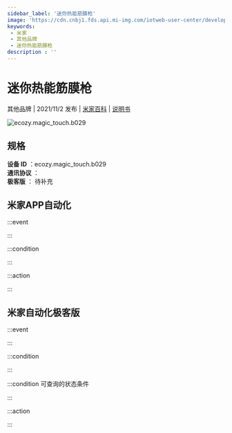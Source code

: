 ```yaml
---
sidebar_label: '迷你热能筋膜枪'
image: 'https://cdn.cnbj1.fds.api.mi-img.com/iotweb-user-center/developer_1679068737543lhnv9MNW.png?GalaxyAccessKeyId=AKVGLQWBOVIRQ3XLEW&Expires=9223372036854775807&Signature=k7FtWvlGfK2LATVYv5J86d1hgQE='
keywords: 
 - 米家
 - 其他品牌
 - 迷你热能筋膜枪
description : ''
---
```

# 迷你热能筋膜枪

其他品牌 | 2021/11/2 发布 | [米家百科](https://home.mi.com/webapp/content/baike/product/index.html?model=ecozy.magic_touch.b029) | [说明书](https://home.mi.com/views/introduction.html?model=ecozy.magic_touch.b029&region=cn)

![ecozy.magic_touch.b029](https://cdn.cnbj1.fds.api.mi-img.com/iotweb-user-center/developer_1679068737543lhnv9MNW.png?GalaxyAccessKeyId=AKVGLQWBOVIRQ3XLEW&Expires=9223372036854775807&Signature=k7FtWvlGfK2LATVYv5J86d1hgQE=)

## 规格  
> 
**设备 ID** ：ecozy.magic_touch.b029  
**通讯协议** ：  
**极客版**  ： 待补充 


## 米家APP自动化  

:::event  

:::

:::condition  

:::

:::action   

:::

## 米家自动化极客版  

:::event  

:::

:::condition  

:::

:::condition 可查询的状态条件  

:::

:::action  

:::

        
